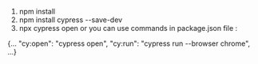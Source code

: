 1. npm install
2. npm install cypress --save-dev
3. npx cypress open or you can use commands in package.json file :

 {...
    "cy:open": "cypress open",
    "cy:run": "cypress run --browser chrome",
...}
